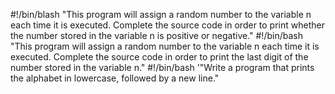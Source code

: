 #!/bin/blash
"This program will assign a random number to the variable n each time it is executed. Complete the source code in order to print whether the number stored in the variable n is positive or negative."
#!/bin/bash
 "This program will assign a random number to the variable n each time it is executed. Complete the source code in order to print the last digit of the number stored in the variable n."
#!/bin/bash
'"Write a program that prints the alphabet in lowercase, followed by a new line."
